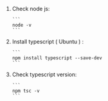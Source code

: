 <ol>
  <li>
    Check node js: 
    
    ```
    node -v
    ```
  </li>
  <li>
    Install typescript ( Ubuntu ) :
    
    ```
    npm install typescript --save-dev
    ```
  </li>
  <li>
    Check typescript version:

    ```
    npm tsc -v
    ```
  </li>
</ol>
